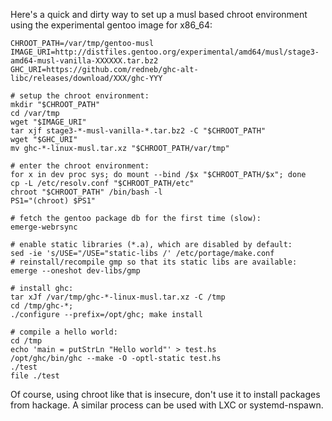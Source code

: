 Here's a quick and dirty way to set up a musl based chroot environment 
using the experimental gentoo image for x86_64:

    CHROOT_PATH=/var/tmp/gentoo-musl
    IMAGE_URI=http://distfiles.gentoo.org/experimental/amd64/musl/stage3-amd64-musl-vanilla-XXXXXX.tar.bz2
    GHC_URI=https://github.com/redneb/ghc-alt-libc/releases/download/XXX/ghc-YYY

    # setup the chroot environment:
    mkdir "$CHROOT_PATH"
    cd /var/tmp
    wget "$IMAGE_URI"
    tar xjf stage3-*-musl-vanilla-*.tar.bz2 -C "$CHROOT_PATH"
    wget "$GHC_URI"
    mv ghc-*-linux-musl.tar.xz "$CHROOT_PATH/var/tmp"

    # enter the chroot environment:
    for x in dev proc sys; do mount --bind /$x "$CHROOT_PATH/$x"; done
    cp -L /etc/resolv.conf "$CHROOT_PATH/etc"
    chroot "$CHROOT_PATH" /bin/bash -l
    PS1="(chroot) $PS1"

    # fetch the gentoo package db for the first time (slow):
    emerge-webrsync

    # enable static libraries (*.a), which are disabled by default:
    sed -ie 's/USE="/USE="static-libs /' /etc/portage/make.conf
    # reinstall/recompile gmp so that its static libs are available:
    emerge --oneshot dev-libs/gmp

    # install ghc:
    tar xJf /var/tmp/ghc-*-linux-musl.tar.xz -C /tmp
    cd /tmp/ghc-*;
    ./configure --prefix=/opt/ghc; make install
    
    # compile a hello world:
    cd /tmp
    echo 'main = putStrLn "Hello world"' > test.hs
    /opt/ghc/bin/ghc --make -O -optl-static test.hs
    ./test
    file ./test

Of course, using chroot like that is insecure, don't use it to install 
packages from hackage. A similar process can be used with LXC or 
systemd-nspawn.
